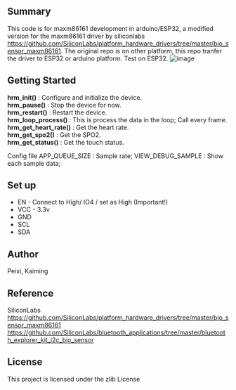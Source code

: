 ## Summary
This code is for maxm86161 development in arduino/ESP32, a modified version for the maxm86161 driver by siliconlabs https://github.com/SiliconLabs/platform_hardware_drivers/tree/master/bio_sensor_maxm86161. The original repo is on other platform, this repo tranfer the driver to ESP32 or arduino platform. Test on ESP32.
![image](https://github.com/Passoll/Maxm86161_Driver/assets/25281954/518df049-8f55-42f3-8fc2-4e7bd419df5c)

## Getting Started

**hrm_init()** : Configure and initialize the device.   
**hrm_pause()** : Stop the device for now.   
**hrm_restart()** : Restart the device.   
**hrm_loop_process()** : This is process the data in the loop; Call every frame.   
**hrm_get_heart_rate()** : Get the heart rate.   
**hrm_get_spo2()** : Get the SPO2.   
**hrm_get_status()** : Get the touch status.   

Config file 
APP_QUEUE_SIZE : Sample rate;
VIEW_DEBUG_SAMPLE : Show each sample data;

## Set up
- EN - Connect to High/ IO4 / set as High (Important!)
- VCC - 3.3v
- GND
- SCL
- SDA

## Author
Peixi, Kaiming

## Reference
SiliconLabs
https://github.com/SiliconLabs/platform_hardware_drivers/tree/master/bio_sensor_maxm86161
https://github.com/SiliconLabs/bluetooth_applications/tree/master/bluetooth_explorer_kit_i2c_bio_sensor

## License
This project is licensed under the zlib License

